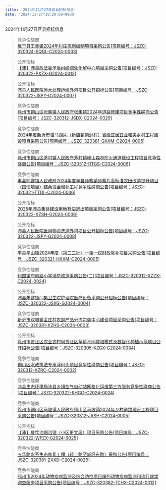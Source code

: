 ```yaml
---
title: '2024年11月27日区县招标信息'
date: '2024-11-27T18:20:00+0800'
---
```

2024年11月27日区县招标信息
<!--more-->
>竞争性磋商<br>
>[睢宁县王集镇2024年村庄规划编制项目采购公告[项目编号：JSZC-320324-SQGL-C2024-0003]](http://czj.xz.gov.cn/Home/HomeDetails?type=0&articleid=5a5c3d00-3e08-4715-a30b-8c224174b3d5)

>公开招标<br>
>[【沛】沛县政法委矛盾纠纷调处化解中心项目采购公告[项目编号：JSZC-320322-PXZX-G2024-0012]](http://czj.xz.gov.cn/Home/HomeDetails?type=0&articleid=e3cd3947-ed7a-44f1-b120-ede0210dbc90)

>公开招标<br>
>[沛县人民医院污水处理运维外包项目公开招标公告[项目编号：JSZC-320322-JSPY-G2024-0007]](http://czj.xz.gov.cn/Home/HomeDetails?type=0&articleid=44bf0f97-4fbf-4a41-b844-9cc9fb22cd77)

>竞争性磋商<br>
>[徐州市铜山区张集镇人民政府张集镇2024年道路修建项目竞争性磋商公告[项目编号：JSZC-320312-JSDX-C2024-0029]](http://czj.xz.gov.cn/Home/HomeDetails?type=0&articleid=72a294d6-0d9c-4929-8937-f7938e8b362d)

>竞争性磋商<br>
>[2024年度新沂市骆马湖片（新店镇南涧村）省级宜居宜业和美乡村工程建设项目采购公告[项目编号：JSZC-320381-GXXM-C2024-0005]](http://czj.xz.gov.cn/Home/HomeDetails?type=0&articleid=676fe148-489e-4114-97a9-f12217cdcf8b)

>竞争性磋商<br>
>[徐州市铜山区茅村镇人民政府茅村镇峰山森林防火通道建设工程项目竞争性磋商公告[项目编号：JSZC-320312-RTGS-C2024-0006]](http://czj.xz.gov.cn/Home/HomeDetails?type=0&articleid=ab4e9296-310a-4ccd-85ea-770434a1ac51)

>竞争性磋商<br>
>[丰县师寨镇人民政府2024年度丰县师寨镇师寨片高标准农田改造提升项目（国债项目）结余资金增补工程竞争性磋商公告[项目编号：JSZC-320321-TTDL-C2024-0006]](http://czj.xz.gov.cn/Home/HomeDetails?type=0&articleid=17fefecb-346d-4f57-8695-0030582adb4a)

>公开招标<br>
>[2025年沛县集体建设用地有偿退出项目采购公告[项目编号：JSZC-320322-XZSH-G2024-0006]](http://czj.xz.gov.cn/Home/HomeDetails?type=0&articleid=371391f7-d166-459a-a7ec-f86ef0502969)

>公开招标<br>
>[沛县人民医院医用物资洗涤外包项目公开招标公告[项目编号：JSZC-320322-JSPY-G2024-0008]](http://czj.xz.gov.cn/Home/HomeDetails?type=0&articleid=840b91f7-20c5-4451-8cdc-ae63c11cdf3d)

>竞争性磋商<br>
>[丰县华山镇2024年度（第二三批）一事一议财政奖补项目采购公告[项目编号：JSZC-320321-HXXM-C2024-0005]](http://czj.xz.gov.cn/Home/HomeDetails?type=0&articleid=11444d76-39cb-487b-9853-0b5bd24b8c9d)

>竞争性磋商<br>
>[利国镇府前路小学消防改造采购公告(二)[项目编号：JSZC-320312-XZZX-C2024-0024]](http://czj.xz.gov.cn/Home/HomeDetails?type=0&articleid=924ce493-8d85-4338-aa7d-08e700d4df51)

>公开招标<br>
>[沛县朱寨镇闫集卫生院护理院医疗设备采购公开招标公告[项目编号：JSZC-320322-JSXG-G2024-0004]](http://czj.xz.gov.cn/Home/HomeDetails?type=0&articleid=cf8a7e6d-a5c1-49b0-99a3-b58265040d91)

>竞争性磋商<br>
>[新沂市双塘镇孟庄村农副产品分拣包装中心建设项目采购公告[项目编号：JSZC-320381-XZHS-C2024-0003]](http://czj.xz.gov.cn/Home/HomeDetails?type=0&articleid=590e15fa-16ba-4d91-904a-866ab2efcf54)

>公开招标<br>
>[徐州市贾汪区农业农村局贾汪区草莓不同栽培模式及数智化种植示范项目公开招标公告[项目编号：JSZC-320305-XZGX-G2024-0034]](http://czj.xz.gov.cn/Home/HomeDetails?type=0&articleid=7a0c2d09-3c13-49e1-ad9e-723a5e1e9aba)

>竞争性磋商<br>
>[铜山区水政执法专用浮码头项目竞争性磋商公告[项目编号：JSZC-320312-XZRC-C2024-0002]](http://czj.xz.gov.cn/Home/HomeDetails?type=0&articleid=995de3ff-c939-4410-b624-afb4fa8e5978)

>竞争性磋商<br>
>[沛县生态环境局沛县乡镇空气自动站网格化运维第三方服务竞争性磋商公告[项目编号：JSZC-320322-RHGC-C2024-0024]](http://czj.xz.gov.cn/Home/HomeDetails?type=0&articleid=6783948c-ef31-412a-92cd-1b307cbe2d11)

>竞争性磋商<br>
>[徐州市铜山区马坡镇人民政府铜山区马坡镇2024年乡村道路建设工程项目采购公告[项目编号：JSZC-320312-JASH-C2024-0005]](http://czj.xz.gov.cn/Home/HomeDetails?type=0&articleid=610e31fd-74fc-4360-b1c3-629bab15b578)

>公开招标<br>
>[【沛】餐饮油烟治理（小区更宜居）项目采购公告[项目编号：JSZC-320322-WFZX-G2024-0025]](http://czj.xz.gov.cn/Home/HomeDetails?type=0&articleid=3c1ce214-7019-46b5-8e9e-ca4476989c7e)

>竞争性磋商<br>
>[五华路水系生态修复工程（轻工路至臧圩东路）采购公告[项目编号：JSZC-320381-ZXXD-C2024-0026]](http://czj.xz.gov.cn/Home/HomeDetails?type=0&articleid=8eeb340e-6914-4c12-b427-feb8e5c6dd82)

>竞争性磋商<br>
>[邳州市2024年动物疫病监测及综合防控项目编列动物疫病监测和流行病学调查服务项目采购公告[项目编号：JSZC-320382-TCHX-C2024-0012]](http://czj.xz.gov.cn/Home/HomeDetails?type=0&articleid=baaf0421-5813-4b86-9c13-5daae5979a85)

